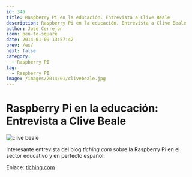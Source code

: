 ```yaml
---
id: 346
title: Raspberry Pi en la educación. Entrevista a Clive Beale
description: Raspberry Pi en la educación. Entrevista a Clive Beale
author: Jose Cerrejon
icon: pen-to-square
date: 2014-01-09 13:57:42
prev: /es/
next: false
category:
  - Raspberry PI
tag:
  - Raspberry PI
image: /images/2014/01/clivebeale.jpg
---
```


# Raspberry Pi en la educación: Entrevista a Clive Beale

![clive beale](/images/2014/01/clivebeale.jpg)

Interesante entrevista del blog *tiching.com* sobre la Raspberry Pi en el sector educativo y en perfecto español. 

Enlace: [tiching.com](http://blog.tiching.com/clive-beale-nos-limitamos-ser-consumidores-y-debemos-ser-creadores/)